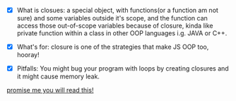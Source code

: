 - [x] What is closues:  a special object, with functions(or a function am not sure) and some variables outside it's scope, and the function can access those out-of-scope variables because of closure, kinda like private function within a class in other OOP languages i.g. JAVA or C++.
- [x] What's for:  closure is one of the strategies that make JS OOP too, hooray!
- [x] Pitfalls: You might bug your program with loops by creating closures and it might cause memory leak.


[promise me you will read this!](https://developer.mozilla.org/en-US/docs/Web/JavaScript/Closures)
